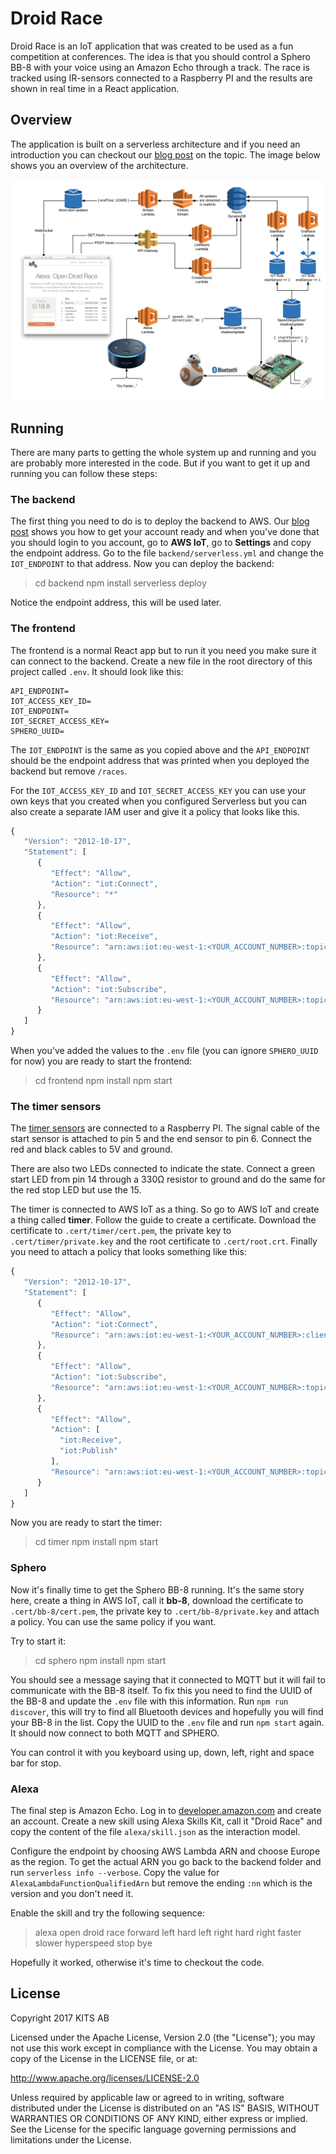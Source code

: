 # Droid Race

Droid Race is an IoT application that was created to be used as a fun competition at conferences. The idea is that you should control a Sphero BB-8 with your voice using an Amazon Echo through a track. The race is tracked using IR-sensors connected to a Raspberry PI and the results are shown in real time in a React application. 

## Overview

The application is built on a serverless architecture and if you need an introduction you can checkout our [blog post](https://kits.se/blogg/2017/02/06/serverless-1/) on the topic. The image below shows you an overview of the architecture. 

![Droid Race Architecture](architecture.png) 

## Running

There are many parts to getting the whole system up and running and you are probably more interested in the code. But if you want to get it up and running you can follow these steps: 

### The backend

The first thing you need to do is to deploy the backend to AWS. Our [blog post](https://kits.se/blogg/2017/02/06/serverless-1/) shows you how to get your account ready and when you've done that you should login to you account, go to **AWS IoT**, go to **Settings** and copy the endpoint address. Go to the file `backend/serverless.yml` and change the `IOT_ENDPOINT` to that address. Now you can deploy the backend:

> cd backend
> npm install
> serverless deploy

Notice the endpoint address, this will be used later.

### The frontend

The frontend is a normal React app but to run it you need you make sure it can connect to the backend. Create a new file in the root directory of this project called `.env`. It should look like this:

```
API_ENDPOINT=
IOT_ACCESS_KEY_ID=
IOT_ENDPOINT=
IOT_SECRET_ACCESS_KEY=
SPHERO_UUID=
```

The `IOT_ENDPOINT` is the same as you copied above and the `API_ENDPOINT` should be the endpoint address that was printed when you deployed the backend but remove `/races`.

For the `IOT_ACCESS_KEY_ID` and `IOT_SECRET_ACCESS_KEY` you can use your own keys that you created when you configured Serverless but you can also create a separate IAM user and give it a policy that looks like this.

```javascript
{
   "Version": "2012-10-17",
   "Statement": [
      {
         "Effect": "Allow",
         "Action": "iot:Connect",
         "Resource": "*"
      },
      {
         "Effect": "Allow",
         "Action": "iot:Receive",
         "Resource": "arn:aws:iot:eu-west-1:<YOUR_ACCOUNT_NUMBER>:topic/droid-race-updates"
      },
      {
         "Effect": "Allow",
         "Action": "iot:Subscribe",
         "Resource": "arn:aws:iot:eu-west-1:<YOUR_ACCOUNT_NUMBER>:topicfilter/droid-race-updates"
      }
   ]
}
```

When you've added the values to the `.env` file (you can ignore `SPHERO_UUID` for now) you are ready to start the frontend: 

> cd frontend
> npm install
> npm start

### The timer sensors

The [timer sensors](https://shop.pimoroni.com/products/ir-break-beam-sensor-5mm-leds) are connected to a Raspberry PI. The signal cable of the start sensor is attached to pin 5 and the end sensor to pin 6. Connect the red and black cables to 5V and ground. 

There are also two LEDs connected to indicate the state. Connect a green start LED from pin 14 through a 330Ω resistor to ground and do the same for the red stop LED but use the 15.

The timer is connected to AWS IoT as a thing. So go to AWS IoT and create a thing called **timer**. Follow the guide to create a certificate. Download the certificate to `.cert/timer/cert.pem`, the private key to `.cert/timer/private.key` and the root certificate to `.cert/root.crt`. Finally you need to attach a policy that looks something like this:

```javascript
{
   "Version": "2012-10-17",
   "Statement": [
      {
         "Effect": "Allow",
         "Action": "iot:Connect",
         "Resource": "arn:aws:iot:eu-west-1:<YOUR_ACCOUNT_NUMBER>:client/${iot:ClientId}"
      },
      {
         "Effect": "Allow",
         "Action": "iot:Subscribe",
         "Resource": "arn:aws:iot:eu-west-1:<YOUR_ACCOUNT_NUMBER>:topicfilter/$aws/things/${iot:ClientId}/*"
      },
      {
         "Effect": "Allow",
         "Action": [
           "iot:Receive",
           "iot:Publish"
         ],
         "Resource": "arn:aws:iot:eu-west-1:<YOUR_ACCOUNT_NUMBER>:topic/$aws/things/${iot:ClientId}/*"
      }
   ]
}
```

Now you are ready to start the timer:

> cd timer
> npm install
> npm start

### Sphero

Now it's finally time to get the Sphero BB-8 running. It's the same story here, create a thing in AWS IoT, call it **bb-8**, download the certificate to `.cert/bb-8/cert.pem`, the private key to `.cert/bb-8/private.key` and attach a policy. You can use the same policy if you want.

Try to start it:

> cd sphero
> npm install
> npm start

You should see a message saying that it connected to MQTT but it will fail to communicate with the BB-8 itself. To fix this you need to find the UUID of the BB-8 and update the `.env` file with this information. Run `npm run discover`, this will try to find all Bluetooth devices and hopefully you will find your BB-8 in the list. Copy the UUID to the `.env` file and run `npm start` again. It should now connect to both MQTT and SPHERO.

You can control it with you keyboard using up, down, left, right and space bar for stop.

### Alexa

The final step is Amazon Echo. Log in to [developer.amazon.com](https://developer.amazon.com) and create an account. Create a new skill using Alexa Skills Kit, call it "Droid Race" and copy the content of the file `alexa/skill.json` as the interaction model.

Configure the endpoint by choosing AWS Lambda ARN and choose Europe as the region. To get the actual ARN you go back to the backend folder and run `serverless info --verbose`. Copy the value for `AlexaLambdaFunctionQualifiedArn` but remove the ending `:nn` which is the version and you don't need it.

Enable the skill and try the following sequence:

> alexa
> open droid race
> forward
> left
> hard left
> right
> hard right
> faster
> slower
> hyperspeed
> stop
> bye

Hopefully it worked, otherwise it's time to checkout the code.

## License
Copyright 2017 KITS AB

Licensed under the Apache License, Version 2.0 (the "License"); you may not use this work except in compliance with the License. You may obtain a copy of the License in the LICENSE file, or at:

<http://www.apache.org/licenses/LICENSE-2.0>

Unless required by applicable law or agreed to in writing, software distributed under the License is distributed on an "AS IS" BASIS, WITHOUT WARRANTIES OR CONDITIONS OF ANY KIND, either express or implied. See the License for the specific language governing permissions and limitations under the License.
